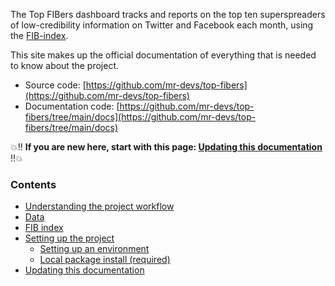 
The Top FIBers dashboard tracks and reports on the top ten superspreaders of low-credibility information on Twitter and Facebook each month, using the [FIB-index](./fib_index.md).

This site makes up the official documentation of everything that is needed to know about the project.

- Source code: [https://github.com/mr-devs/top-fibers](https://github.com/mr-devs/top-fibers)
- Documentation code: [https://github.com/mr-devs/top-fibers/tree/main/docs](https://github.com/mr-devs/top-fibers/tree/main/docs)

💥‼️ **If you are new here, start with this page: [Updating this documentation](./documentation.md)** ‼️💥

### Contents
- [Understanding the project workflow](./code/overview.md)
- [Data](./data.md)
- [FIB index](./fib_index.md)
- [Setting up the project](./setup/setup.md)
    - [Setting up an environment](./setup/environment.md)
    - [Local package install (required)](./setup/package_install.md)
- [Updating this documentation](./documentation.md)
